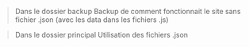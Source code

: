 > Dans le dossier backup
Backup de comment fonctionnait le site sans fichier .json (avec les data dans les fichiers .js)

> Dans le dossier principal
Utilisation des fichiers .json